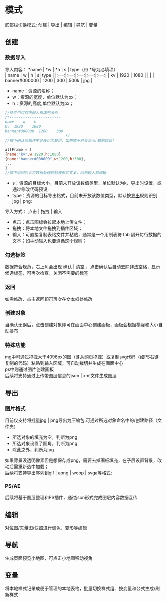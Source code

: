 # 模式
<span class="keyInfo">底部栏切换模式: <span class="higText"> 创建 | 导出 | 编辑 | 导航 | 变量 </span></span>
## 创建
### 数据导入
导入内容：<span class="higText"> \*name | \*w | \*h | s | type</span>（带<span class="higText"> \*</span>号为必填项）<br>
| name | w | h | s| type |
|:---:|:---:|:---:|:---:|:---:|
| kv | 1920 | 1080 |   |   |
| banner#000000 | 1200 | 300 | 500k | jpg |
+ name：资源的名称；
+ w：资源的宽度，单位默认为px；
+ h：资源的高度,单位默认为px；
```javascript
//插件中可双击输入框填充示例
/*-----------------------
name    w    h   
kv  1920    1080
banner#000000  1200    300
---------------------------*/
//按下确认后插件中会转化为数组，如格式不对会显示[数据错误]

allFrame = [
{name:"kv",w:1920,h:1080},
{name:"banner#000000",w:1200,h:300},
...
]
//按下返回后会将数组处理成制表形式文本，回到输入框编辑
```
+ s：资源的目标大小，目前未开放该数值类型，单位默认为k，导出时设置，或通过修改代码预设;
+ type：资源的目标导出格式，目前未开放该数值类型，默认按[导出](#导出)规则识别<span class="higText">jpg | png</span>:<br>

<span class="keyInfo">导入方式：<span class="higText"> 点击 | 拖拽 | 输入 </span></span><br>
+ 点击：点击图标会拉起本地上传文件；
+ 拖拽：将本地文件拖拽到插件区域；
+ 输入：可直接复制表格文件并粘贴，通常是一个用制表符<span class="higText"> tab </span>隔开每行数据的文本；如手动输入也要遵循这个规则；<br>

### 勾选标签
数据符合规范，右上角会出现<span class="higText"> 确认 | 清空 </span>，点击确认后自动去除非法空格，显示候选标签，可再次检查，关闭不需要的标签<br>
### 返回
如需修改，点击<span class="higText">返回</span>即可再次在文本框处修改<br>
### 创建对象
当确认无误后，点击<span class="higText">创建对象</span>即可在画面中心创建画板，画板会根据横竖和大小自动排布<br>
### 特殊功能
mg中可通过拖拽大于4096px的图（含从网页拖拽）或复制svg代码（如PS右键复制的代码）粘贴到输入区域，可自动裁切并生成在画面中心<br>
ps中则通过图片创建画板<br>
后续将支持通过上传带图层信息的<span class="higText">json | xml</span>文件生成图层<br>
## 导出
### 图片格式
目前仅支持将批量<span class="higText">jpg | png</span>导出为压缩包,可通过所选对象命名中的<span class="higText">/</span>创建路径（文件夹）<br>
+ 所选对象的填充为空，判断为<span class="higText">png</span>
+ 所选对象设置了圆角，判断为<span class="higText">png</span>
+ 除此之外，判断为<span class="higText">jpg</span>

如果背景没透明像素但是想保存成png，需要去掉画板填充，在子层设置背景，改动后需重新选中加载；<br>
后续将支持导出序列到<span class="higText">gif | apng | webp | svga</span>等格式;<br>

### PS/AE
<span class="keyInfo">后续将基于图层整理和PS插件，通过<span class="higText">json</span>形式完成图层内容数据互传</span>
## 编辑
<span class="keyInfo">对位图/矢量图/快照进行调色、变形等编辑</span>
## 导航
<span class="keyInfo">生成页面预览小地图，可点击小地图移动视角</span>
## 变量
<span class="keyInfo">将本地样式记录成便于管理的本地表格，批量切换样式组、按变量和公式生成/刷新样式</span>
